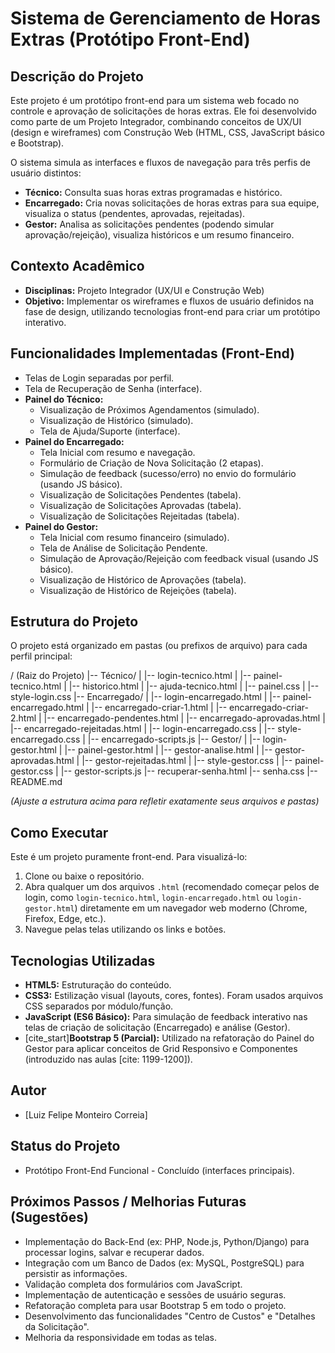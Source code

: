 # Sistema de Gerenciamento de Horas Extras (Protótipo Front-End)

## Descrição do Projeto

Este projeto é um protótipo front-end para um sistema web focado no controle e aprovação de solicitações de horas extras. Ele foi desenvolvido como parte de um Projeto Integrador, combinando conceitos de UX/UI (design e wireframes) com Construção Web (HTML, CSS, JavaScript básico e Bootstrap).

O sistema simula as interfaces e fluxos de navegação para três perfis de usuário distintos:
* **Técnico:** Consulta suas horas extras programadas e histórico.
* **Encarregado:** Cria novas solicitações de horas extras para sua equipe, visualiza o status (pendentes, aprovadas, rejeitadas).
* **Gestor:** Analisa as solicitações pendentes (podendo simular aprovação/rejeição), visualiza históricos e um resumo financeiro.

## Contexto Acadêmico

* **Disciplinas:** Projeto Integrador (UX/UI e Construção Web)
* **Objetivo:** Implementar os wireframes e fluxos de usuário definidos na fase de design, utilizando tecnologias front-end para criar um protótipo interativo.

## Funcionalidades Implementadas (Front-End)

* Telas de Login separadas por perfil.
* Tela de Recuperação de Senha (interface).
* **Painel do Técnico:**
    * Visualização de Próximos Agendamentos (simulado).
    * Visualização de Histórico (simulado).
    * Tela de Ajuda/Suporte (interface).
* **Painel do Encarregado:**
    * Tela Inicial com resumo e navegação.
    * Formulário de Criação de Nova Solicitação (2 etapas).
    * Simulação de feedback (sucesso/erro) no envio do formulário (usando JS básico).
    * Visualização de Solicitações Pendentes (tabela).
    * Visualização de Solicitações Aprovadas (tabela).
    * Visualização de Solicitações Rejeitadas (tabela).
* **Painel do Gestor:**
    * Tela Inicial com resumo financeiro (simulado).
    * Tela de Análise de Solicitação Pendente.
    * Simulação de Aprovação/Rejeição com feedback visual (usando JS básico).
    * Visualização de Histórico de Aprovações (tabela).
    * Visualização de Histórico de Rejeições (tabela).

## Estrutura do Projeto

O projeto está organizado em pastas (ou prefixos de arquivo) para cada perfil principal:

/ (Raiz do Projeto) |-- Técnico/ | |-- login-tecnico.html | |-- painel-tecnico.html | |-- historico.html | |-- ajuda-tecnico.html | |-- painel.css | |-- style-login.css |-- Encarregado/ | |-- login-encarregado.html | |-- painel-encarregado.html | |-- encarregado-criar-1.html | |-- encarregado-criar-2.html | |-- encarregado-pendentes.html | |-- encarregado-aprovadas.html | |-- encarregado-rejeitadas.html | |-- login-encarregado.css | |-- style-encarregado.css | |-- encarregado-scripts.js |-- Gestor/ | |-- login-gestor.html | |-- painel-gestor.html | |-- gestor-analise.html | |-- gestor-aprovadas.html | |-- gestor-rejeitadas.html | |-- style-gestor.css | |-- painel-gestor.css | |-- gestor-scripts.js |-- recuperar-senha.html |-- senha.css |-- README.md

*(Ajuste a estrutura acima para refletir exatamente seus arquivos e pastas)*

## Como Executar

Este é um projeto puramente front-end. Para visualizá-lo:
1.  Clone ou baixe o repositório.
2.  Abra qualquer um dos arquivos `.html` (recomendado começar pelos de login, como `login-tecnico.html`, `login-encarregado.html` ou `login-gestor.html`) diretamente em um navegador web moderno (Chrome, Firefox, Edge, etc.).
3.  Navegue pelas telas utilizando os links e botões.

## Tecnologias Utilizadas

* **HTML5:** Estruturação do conteúdo.
* **CSS3:** Estilização visual (layouts, cores, fontes). Foram usados arquivos CSS separados por módulo/função.
* **JavaScript (ES6 Básico):** Para simulação de feedback interativo nas telas de criação de solicitação (Encarregado) e análise (Gestor).
* [cite_start]**Bootstrap 5 (Parcial):** Utilizado na refatoração do Painel do Gestor para aplicar conceitos de Grid Responsivo e Componentes (introduzido nas aulas [cite: 1199-1200]).

## Autor

* [Luiz Felipe Monteiro Correia]

## Status do Projeto

* Protótipo Front-End Funcional - Concluído (interfaces principais).

## Próximos Passos / Melhorias Futuras (Sugestões)

* Implementação do Back-End (ex: PHP, Node.js, Python/Django) para processar logins, salvar e recuperar dados.
* Integração com um Banco de Dados (ex: MySQL, PostgreSQL) para persistir as informações.
* Validação completa dos formulários com JavaScript.
* Implementação de autenticação e sessões de usuário seguras.
* Refatoração completa para usar Bootstrap 5 em todo o projeto.
* Desenvolvimento das funcionalidades "Centro de Custos" e "Detalhes da Solicitação".
* Melhoria da responsividade em todas as telas.
